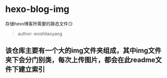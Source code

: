 # hexo-blog-img
存储hexo博客所需要的静态文件:smirk:

> author: woshilaoyang

## 该仓库主要有一个大的img文件夹组成，其中img文件夹下会分门别类，每次上传图片，都会在此readme文件下建立索引
